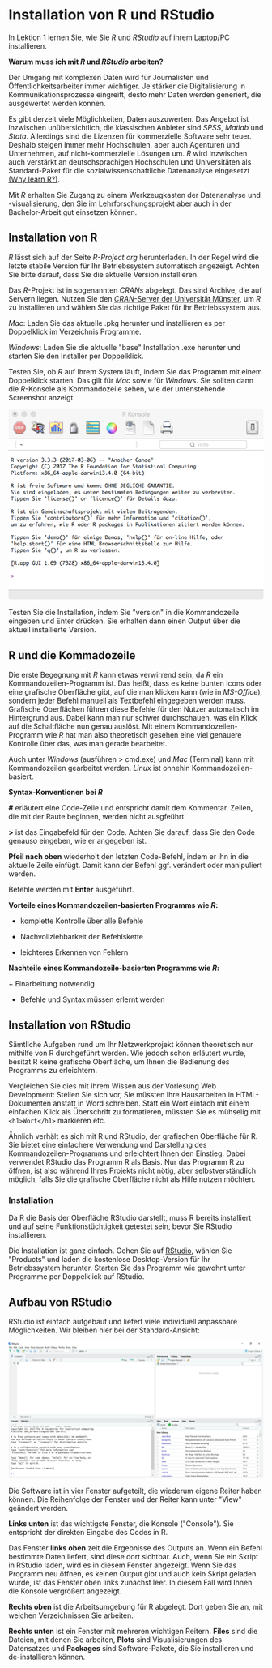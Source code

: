 # Installation von R und RStudio
In Lektion 1 lernen Sie, wie Sie *R* und *RStudio* auf ihrem Laptop/PC installieren.

**Warum muss ich mit *R* und *RStudio* arbeiten?**

Der Umgang mit komplexen Daten wird für Journalisten und Öffentlichkeitsarbeiter immer wichtiger. Je stärker die Digitalisierung in Kommunikationsprozesse eingreift, desto mehr Daten werden generiert, die ausgewertet werden können.

Es gibt derzeit viele Möglichkeiten, Daten auszuwerten. Das Angebot ist inzwischen unübersichtlich, die klassischen Anbieter sind *SPSS*, *Matlab* und *Stata*. Allerdings sind die Lizenzen für kommerzielle Software sehr teuer. Deshalb steigen immer mehr Hochschulen, aber auch Agenturen und Unternehmen, auf nicht-kommerzielle Lösungen um. *R* wird inzwischen auch verstärkt an deutschsprachigen Hochschulen und Universitäten als Standard-Paket für die sozialwissenschaftliche Datenanalyse eingesetzt [(Why learn R?)](http://www.northeastern.edu/levelblog/2016/05/17/why-learn-r/).

Mit *R* erhalten Sie Zugang zu einem Werkzeugkasten der Datenanalyse und -visualisierung, den Sie im Lehrforschungsprojekt aber auch in der Bachelor-Arbeit gut einsetzen können.

## Installation von R
*R* lässt sich auf der Seite *R-Project.org* herunterladen. In der Regel wird die letzte stabile Version für Ihr Betriebssystem automatisch angezeigt. Achten Sie bitte darauf, dass Sie die aktuelle Version installieren.

Das *R*-Projekt ist in sogenannten *CRANs* abgelegt. Das sind Archive, die auf Servern liegen. Nutzen Sie den [*CRAN*-Server der Universität Münster](https://cran.uni-muenster.de/), um *R* zu installieren und wählen Sie das richtige Paket für Ihr Betriebssystem aus.

*Mac*: Laden Sie das aktuelle .pkg herunter und installieren es per Doppelklick im Verzeichnis Programme.

*Windows*: Laden Sie die aktuelle "base" Installation .exe herunter und starten Sie den Installer per Doppelklick. 

Testen Sie, ob *R* auf Ihrem System läuft, indem Sie das Programm mit einem Doppelklick starten. Das gilt für *Mac* sowie für *Windows*. Sie sollten dann die *R*-Konsole als Kommandozeile sehen, wie der untenstehende Screenshot anzeigt.

![R Konsole](/00_images/RKonsole.png)

Testen Sie die Installation, indem Sie "version" in die Kommandozeile eingeben und Enter drücken. Sie erhalten dann einen Output über die aktuell installierte Version.

## R und die Kommadozeile
Die erste Begegnung mit *R* kann etwas verwirrend sein, da *R* ein Kommandozeilen-Programm ist. Das heißt, dass es keine bunten Icons oder eine grafische Oberfläche gibt, auf die man klicken kann (wie in *MS-Office*), sondern jeder Befehl manuell als Textbefehl eingegeben werden muss. Grafische Oberflächen führen diese Befehle für den Nutzer automatisch im Hintergrund aus. Dabei kann man nur schwer durchschauen, was ein Klick auf die Schaltfläche nun genau auslöst. Mit einem Kommandozeilen-Programm wie *R* hat man also theoretisch gesehen eine viel genauere Kontrolle über das, was man gerade bearbeitet.

Auch unter *Windows* (ausführen > cmd.exe) und *Mac* (Terminal) kann mit Kommandozeilen gearbeitet werden. *Linux* ist ohnehin Kommandozeilen-basiert.

**Syntax-Konventionen bei *R***

**#** erläutert eine Code-Zeile und entspricht damit dem Kommentar. Zeilen, die mit der Raute beginnen, werden nicht ausgfeührt.

**>** ist das Eingabefeld für den Code. Achten Sie darauf, dass Sie den Code genauso eingeben, wie er angegeben ist.

**Pfeil nach oben** wiederholt den letzten Code-Befehl, indem er ihn in die aktuelle Zeile einfügt. Damit kann der Befehl ggf. verändert oder manipuliert werden.

Befehle werden mit **Enter** ausgeführt.

**Vorteile eines Kommandozeilen-basierten Programms wie *R*:**

+ komplette Kontrolle über alle Befehle

+ Nachvollziehbarkeit der Befehlskette

+ leichteres Erkennen von Fehlern

**Nachteile eines Kommandozeile-basierten Programms wie *R*:**

+ Einarbeitung notwendig

+ Befehle und Syntax müssen erlernt werden

## Installation von RStudio
Sämtliche Aufgaben rund um Ihr Netzwerkprojekt können theoretisch nur mithilfe von R durchgeführt werden. Wie jedoch schon erläutert wurde, besitzt R keine grafische Oberfläche, um Ihnen die Bedienung des Programms zu erleichtern.

Vergleichen Sie dies mit Ihrem Wissen aus der Vorlesung Web Development: Stellen Sie sich vor, Sie müssten Ihre Hausarbeiten in HTML-Dokumenten anstatt in Word schreiben. Statt ein Wort einfach mit einem einfachen Klick als Überschrift zu formatieren, müssten Sie es mühselig mit `<h1>Wort</h1>` markieren etc.

Ähnlich verhält es sich mit R und RStudio, der grafischen Oberfläche für R. Sie bietet eine einfachere Verwendung und Darstellung des Kommandozeilen-Programms und erleichtert Ihnen den Einstieg. Dabei verwendet RStudio das Programm R als Basis. Nur das Programm R zu öffnen, ist also während Ihres Projekts nicht nötig, aber selbstverständlich möglich, falls Sie die grafische Oberfläche nicht als Hilfe nutzen möchten.

### Installation
Da R die Basis der Oberfläche RStudio darstellt, muss R bereits installiert und auf seine Funktionstüchtigkeit getestet sein, bevor Sie RStudio installieren.

Die Installation ist ganz einfach. Gehen Sie auf [RStudio](https://www.rstudio.com/), wählen Sie "Products" und laden die kostenlose Desktop-Version für Ihr Betriebssystem herunter. Starten Sie das Programm wie gewohnt unter Programme per Doppelklick auf RStudio.

## Aufbau von RStudio
RStudio ist einfach aufgebaut und liefert viele individuell anpassbare Möglichkeiten. Wir bleiben hier bei der Standard-Ansicht:

![Standard-Ansicht](/00_images/Aufbau.png)

Die Software ist in vier Fenster aufgeteilt, die wiederum eigene Reiter haben können. Die Reihenfolge der Fenster und der Reiter kann unter "View" geändert werden.

**Links unten** ist das wichtigste Fenster, die Konsole ("Console"). Sie entspricht der direkten Eingabe des Codes in R.

Das Fenster **links oben** zeit die Ergebnisse des Outputs an. Wenn ein Befehl bestimmte Daten liefert, sind diese dort sichtbar. Auch, wenn Sie ein Skript in RStudio laden, wird es in diesem Fenster angezeigt. Wenn Sie das Programm neu öffnen, es keinen Output gibt und auch kein Skript geladen wurde, ist das Fenster oben links zunächst leer. In diesem Fall wird Ihnen die Konsole vergrößert angezeigt.

**Rechts oben** ist die Arbeitsumgebung für R abgelegt. Dort geben Sie an, mit welchen Verzeichnissen Sie arbeiten.

**Rechts unten** ist ein Fenster mit mehreren wichtigen Reitern. **Files** sind die Dateien, mit denen Sie arbeiten, **Plots** sind Visualisierungen des Datensatzes und **Packages** sind Software-Pakete, die Sie installieren und de-installieren können.

